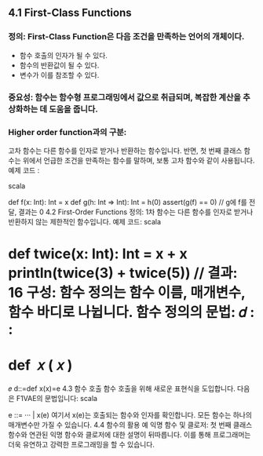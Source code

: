 ## 4.1 First-Class Functions
### 정의: First-Class Function은 다음 조건을 만족하는 언어의 개체이다.
- 함수 호출의 인자가 될 수 있다.
- 함수의 반환값이 될 수 있다.
- 변수가 이를 참조할 수 있다.

### 중요성: 함수는 함수형 프로그래밍에서 값으로 취급되며, 복잡한 계산을 추상화하는 데 도움을 줍니다.

### Higher order function과의 구분:

고차 함수는 다른 함수를 인자로 받거나 반환하는 함수입니다.
반면, 첫 번째 클래스 함수는 위에서 언급한 조건을 만족하는 함수를 말하며, 보통 고차 함수와 같이 사용됩니다.
예제 코드 :

scala


def f(x: Int): Int = x
def g(h: Int => Int): Int = h(0)
assert(g(f) == 0) // g에 f를 전달, 결과는 0
4.2 First-Order Functions
정의: 1차 함수는 다른 함수를 인자로 받거나 반환하지 않는 제한적인 함수입니다.
예제 코드:
scala


def twice(x: Int): Int = x + x
println(twice(3) + twice(5)) // 결과: 16
구성: 함수 정의는 함수 이름, 매개변수, 함수 바디로 나뉩니다.
함수 정의의 문법:
𝑑
:
:
=
def 
𝑥
(
𝑥
)
=
𝑒
d::=def x(x)=e
4.3 함수 호출
함수 호출을 위해 새로운 표현식을 도입합니다. 다음은 F1VAE의 문법입니다:
scala


e ::= ··· | x(e)
여기서 x(e)는 호출되는 함수와 인자를 확인합니다. 모든 함수는 하나의 매개변수만 가질 수 있습니다.
4.4 함수의 활용 예
익명 함수 및 클로저: 첫 번째 클래스 함수와 연관된 익명 함수와 클로저에 대한 설명이 뒤따릅니다. 이를 통해 프로그래머는 더욱 유연하고 강력한 프로그래밍을 할 수 있습니다.